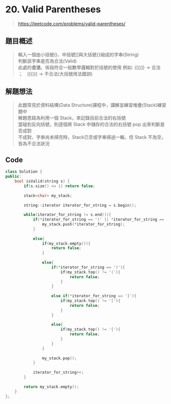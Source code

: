 # 20. Valid Parentheses
>https://leetcode.com/problems/valid-parentheses/

## 題目概述
>輸入一個由小括號()、中括號[]與大括號{}組成的字串(String)\
>判斷該字串是否為合法(Valid)\
>此處的**合法**，係指符合一般數學邏輯對於括號的使用
>例如: {[()]} -> 合法 ；　}[()]{ -> 不合法(大括號用法錯誤)

## 解題想法
>此題常見於資料結構(Data Structure)課程中，講解並練習堆疊(Stack)練習題中\
>解題思路為利用一個 Stack，來記錄目前合法的右括號\
>當碰到反向括號，則逐個將 Stack 中儲存的合法的右括號 pop 出來判斷是否成對\
>不成對、字串尚未掃完時，Stack已空或字串掃過一輪，但 Stack 不為空，皆為不合法狀況

## Code
```C++
class Solution {
public:
    bool isValid(string s) {
        if(s.size() <= 1) return false;
        
        stack<char> my_stack;
        
        string::iterator iterator_for_string = s.begin();
        
        while(iterator_for_string != s.end()){
            if(*iterator_for_string == '(' || *iterator_for_string == '[' || *iterator_for_string == '{'){
                my_stack.push(*iterator_for_string);
            }
            
            else{
                if(my_stack.empty()){
                    return false;
                }
                
                else{
                    if(*iterator_for_string == ')'){
                        if(my_stack.top() != '('){
                            return false;
                        }
                    }
                    
                    else if(*iterator_for_string == ']'){
                        if(my_stack.top() != '['){
                            return false;
                        }
                    }
                    
                    else{
                        if(my_stack.top() != '{'){
                            return false;
                        }
                    }
                }
                
                my_stack.pop();
            }
            
            iterator_for_string++;
        }
        
        return my_stack.empty();
    }
};
```
